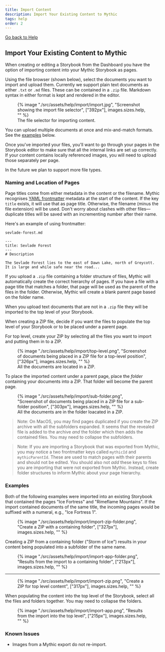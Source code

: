 ```yaml
---
title: Import Content
description: Import Your Existing Content to Mythic
tags: help
order: 2
---
```


[Go back to Help](/help)

## Import Your Existing Content to Mythic

When creating or editing a Storybook from the Dashboard you have the option of importing content into your Mythic Storybook as pages.

Using the file browser (shown below), select the documents you want to import and upload them. Currently we support plain text documents as either `.txt` or `.md` files. These can be contained in a `.zip` file. Markdown syntax in either format is kept and rendered in the editor.

<figure>
    {% image "./src/assets/help/import/import.jpg", "Screenshot showing the import file selector", ["392px"], images.sizes.help, "" %}
    <figcaption>The file selector for importing content.</figcaption>
</figure>

You can upload multiple documents at once and mix-and-match formats. See the [examples](#examples) below.

Once you've imported your files, you'll want to go through your pages in the Storybook editor to make sure that all the internal links are set up correctly. If your content contains locally referenced images, you will need to upload those separately per page.

In the future we plan to support more file types.

### Naming and Location of Pages

Page titles come from either metadata in the content or the filename. Mythic recognises [YAML frontmatter](https://pandoc.org/MANUAL.html#extension-yaml_metadata_block) metadata at the start of the content. If the key `title` exists, it will use that as page title. Otherwise, the filename (minus the file extension) will be used. Don't worry about clashes with other files—duplicate titles will be saved with an incrementing number after their name.

Here's an example of using frontmatter:

`sevlade-forest.md`
```
---
title: Sevlade Forest
---
# Description

The Sevlade Forest lies to the east of Dawn Lake, north of Greycott. It is large and while safe near the road...
```

If you upload a `.zip` file containing a folder structure of files, Mythic will automatically create the correct hierarchy of pages. If you have a file with a page title that matches a folder, that page will be used as the parent of the files in the folder. Otherwise, Mythic will create a blank parent page based on the folder name.

When you upload text documents that are not in a `.zip` file they will be imported to the top level of your Storybook.

When creating a ZIP file, decide if you want the files to populate the top level of your Storybook or to be placed under a parent page.

For top level, create your ZIP by selecting all the files you want to import and putting them in to a ZIP.

<figure>
     {% image "./src/assets/help/import/top-level.png", "Screenshot of documents being placed in a ZIP file for a top-level position", ["326px"], images.sizes.help, "" %}
    <figcaption>All the documents are located in a ZIP.</figcaption>
</figure>

To place the imported content under a parent page, place the _folder_ containing your documents into a ZIP. That folder will become the parent page.

<figure>
     {% image "./src/assets/help/import/sub-folder.png", "Screenshot of documents being placed in a ZIP file for a sub-folder position", ["303px"], images.sizes.help, "" %}
    <figcaption>All the documents are in the folder loacated in a ZIP.</figcaption>
</figure>

> Note: On MacOS, you may find pages duplicated if you create the ZIP archive with all the subfolders expanded. It seems that the revealed file is added to the archive _and_ the folder which then adds the contained files. You may need to collapse the subfolders.

> Note: If you are importing a Storybook that was exported from Mythic, you may notice a two frontmatter keys called `mythicId` and `mythicParentId`. These are used to match pages with their parents and should not be edited. You should also not *add* these keys to files you are importing that were not exported from Mythic. Instead, create folder structures to inform Mythic about your page hierarchy.

### Examples

Both of the following examples were imported into an existing Storybook that contained the pages "Ice Fortress" and "Rimeflame Mountains". If the import contained documents of the same title, the incoming pages would be suffixed with a numeral, e.g., "Ice Fortress 1".

<figure>
    {% image "./src/assets/help/import/import-zip-folder.png", "Create a ZIP with a containing folder", ["327px"], images.sizes.help, "" %}
</figure>

Creating a ZIP from a containing folder ("Storm of Ice") results in your content being populated into a subfolder of the same name.

<figure>
    {% image "./src/assets/help/import/import-app-folder.png", "Results from the import to a containing folder", ["213px"], images.sizes.help, "" %}
</figure>

---

<figure>
    {% image "./src/assets/help/import/import-zip.png", "Create a ZIP for top level content", ["317px"], images.sizes.help, "" %}
</figure>

When populating the content into the top level of the Storybook, select all the files and folders together. You may need to collapse the folders.

<figure>
    {% image "./src/assets/help/import/import-app.png", "Results from the import into the top level", ["215px"], images.sizes.help, "" %}
</figure>

### Known Issues

- Images from a Mythic export do not re-import.